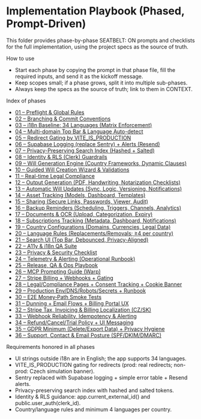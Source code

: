 # Implementation Playbook (Phased, Prompt-Driven)

This folder provides phase-by-phase SEATBELT: ON prompts and checklists for the full implementation, using the project specs as the source of truth.

How to use
- Start each phase by copying the prompt in that phase file, fill the required inputs, and send it as the kickoff message.
- Keep scopes small; if a phase grows, split it into multiple sub-phases.
- Always keep the specs as the source of truth; link to them in CONTEXT.

Index of phases
- [01 – Preflight & Global Rules](01-preflight-and-rules.md)
- [02 – Branching & Commit Conventions](02-branching-and-commits.md)
- [03 – i18n Baseline: 34 Languages (Matrix Enforcement)](03-i18n-34-baseline.md)
- [04 – Multi-domain Top Bar & Language Auto-detect](04-topbar-and-language-detect.md)
- [05 – Redirect Gating by VITE_IS_PRODUCTION](05-redirect-gating.md)
- [06 – Supabase Logging (replace Sentry) + Alerts (Resend)](06-logging-and-alerts.md)
- [07 – Privacy-Preserving Search Index (Hashed + Salted)](07-privacy-search-index.md)
- [08 – Identity & RLS (Clerk) Guardrails](08-identity-rls.md)
- [09 – Will Generation Engine (Country Frameworks, Dynamic Clauses)](09-will-engine.md)
- [10 – Guided Will Creation Wizard & Validations](10-will-wizard.md)
- [11 – Real-time Legal Compliance](11-real-time-compliance.md)
- [12 – Output Generation (PDF, Handwriting, Notarization Checklists)](12-output-generation.md)
- [13 – Automatic Will Updates (Sync, Logic, Versioning, Notifications)](13-auto-updates.md)
- [14 – Asset Tracking (Models, Dashboard, Templates)](14-assets.md)
- [15 – Sharing (Secure Links, Passwords, Viewer, Audit)](15-sharing.md)
- [16 – Backup Reminders (Scheduling, Triggers, Channels, Analytics)](16-reminders.md)
- [17 – Documents & OCR (Upload, Categorization, Expiry)](17-documents-ocr.md)
- [18 – Subscriptions Tracking (Metadata, Dashboard, Notifications)](18-subscriptions.md)
- [19 – Country Configurations (Domains, Currencies, Legal Data)](19-country-configs.md)
- [20 – Language Rules (Replacements/Removals; ≥4 per country)](20-language-rules.md)
- [21 – Search UI (Top Bar, Debounced, Privacy-Aligned)](21-search-ui.md)
- [22 – A11y & i18n QA Suite](22-a11y-i18n-qa.md)
- [23 – Privacy & Security Checklist](23-privacy-security.md)
- [24 – Telemetry & Alerting (Operational Runbook)](24-telemetry-alerting.md)
- [25 – Release, QA & Ops Playbook](25-release-qa-ops.md)
- [26 – MCP Prompting Guide (Warp)](26-mcp-prompting-guide.md)
- [27 – Stripe Billing + Webhooks + Gating](27-stripe-billing.md)
- [28 – Legal/Compliance Pages + Consent Tracking + Cookie Banner](28-legal-compliance.md)
- [29 – Production Env/DNS/Robots/Secrets + Runbook](29-prod-env-runbook.md)
- [30 – E2E Money‑Path Smoke Tests](30-e2e-money-path.md)
- [31 – Dunning + Email Flows + Billing Portal UX](31-dunning-and-portal.md)
- [32 – Stripe Tax, Invoicing & Billing Localization (CZ/SK)](32-stripe-tax-invoicing.md)
- [33 – Webhook Reliability, Idempotency & Alerting](33-webhook-hardening.md)
- [34 – Refund/Cancel/Trial Policy + UI Messaging](34-billing-policy.md)
- [35 – GDPR Minimum (Delete/Export Data) + Privacy Hygiene](35-gdpr-minimum.md)
- [36 – Support, Contact & Email Posture (SPF/DKIM/DMARC)](36-support-contact-email.md)

Requirements honored in all phases
- UI strings outside i18n are in English; the app supports 34 languages.
- VITE_IS_PRODUCTION gating for redirects (prod: real redirects; non-prod: Czech simulation banner).
- Sentry replaced with Supabase logging + simple error table + Resend alerts.
- Privacy-preserving search index with hashed and salted tokens.
- Identity & RLS guidance: app.current_external_id() and public.user_auth(clerk_id).
- Country/language rules and minimum 4 languages per country.
